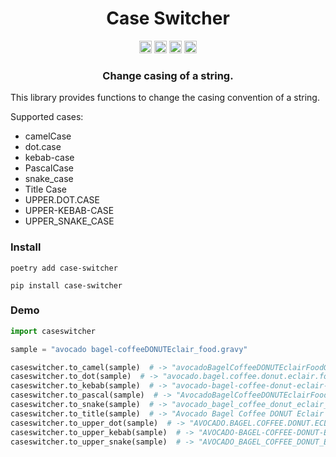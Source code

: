 <div align=center>
<!-- Title: -->
  <h1>Case Switcher</h1>
<!-- Labels: -->
  <!-- First row: -->
  <img src="https://img.shields.io/badge/License-AGPL%20v3-blue.svg"
   height="20"
   alt="License: AGPL v3">
  <img src="https://img.shields.io/badge/code%20style-black-000000.svg"
   height="20"
   alt="Code style: black">
  <img src="https://img.shields.io/pypi/v/case-switcher.svg"
   height="20"
   alt="PyPI version">
  <img src="https://img.shields.io/badge/coverage-100%25-success"
   height="20"
   alt="Code Coverage">
  <h3>Change casing of a string.</h3>
</div>

This library provides functions to change the casing convention of a
string.

Supported cases:
- camelCase
- dot.case
- kebab-case
- PascalCase
- snake_case
- Title Case
- UPPER.DOT.CASE
- UPPER-KEBAB-CASE
- UPPER_SNAKE_CASE

### Install

```shell
poetry add case-switcher
```

```shell
pip install case-switcher
```

### Demo

```python
import caseswitcher

sample = "avocado bagel-coffeeDONUTEclair_food.gravy"

caseswitcher.to_camel(sample)  # -> "avocadoBagelCoffeeDONUTEclairFoodGravy"
caseswitcher.to_dot(sample)  # -> "avocado.bagel.coffee.donut.eclair.food.gravy"
caseswitcher.to_kebab(sample)  # -> "avocado-bagel-coffee-donut-eclair-food-gravy"
caseswitcher.to_pascal(sample)  # -> "AvocadoBagelCoffeeDONUTEclairFoodGravy"
caseswitcher.to_snake(sample)  # -> "avocado_bagel_coffee_donut_eclair_food_gravy"
caseswitcher.to_title(sample)  # -> "Avocado Bagel Coffee DONUT Eclair Food Gravy"
caseswitcher.to_upper_dot(sample)  # -> "AVOCADO.BAGEL.COFFEE.DONUT.ECLAIR.FOOD.GRAVY"
caseswitcher.to_upper_kebab(sample)  # -> "AVOCADO-BAGEL-COFFEE-DONUT-ECLAIR-FOOD-GRAVY"
caseswitcher.to_upper_snake(sample)  # -> "AVOCADO_BAGEL_COFFEE_DONUT_ECLAIR_FOOD_GRAVY"
```
